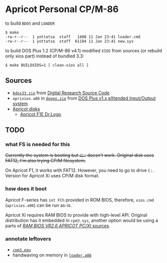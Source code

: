 # Apricot Personal CP/M-86

to build `BDOS` and `LOADER`

    $ make
    -rw-r--r--  1 yottatsa  staff   1408 11 Jan 23:41 loader.cmd
    -rw-r--r--  1 yottatsa  staff  61184 11 Jan 23:41 new.sys

to build DOS Plus 1.2 (CP/M-86 v4.1) modified `XIOS` from sources (or rebuild only xios part) instead of bundled 3.3:

    $ make BUILDXIOS=1 [ clean-xios all ] 

## Sources

* [`bdos33.zip`](http://www.cpm.z80.de/download/bdos33.zip) from [Digital Research Source Code](http://www.cpm.z80.de/source.html)
* `aprixios.a86` in [`dpgen.zip`](http://www.seasip.info/Cpm/software/dpgen.zip) from [DOS Plus v1.x eXtended Input/Output system](http://www.seasip.info/Cpm/dosplus_xios.html)
* [Apricot disks](http://actapricot.org/disks/aprididx.htm)
  - [Apricot F1E Dr.Logo](http://actapricot.org/disks/aprid5ks.htm#apr00301.dsk)

## TODO

### what FS is needed for this 
~~Currently the system is booting but `dir` doesn't work. Original disk uses FAT12, I'm also trying CP/M filesystem.~~

On Apricot F1, it works with FAT12. However, you need to go to drive `C:`.
Version for Apricot Xi uses CP/M disk format.

### how does it boot
Apricot F-series has `int FCh` provided in ROM BIOS, therefore, `xios.cmd` (`aprixios.a86`) can be run as-is.

Apricot Xi requires RAM BIOS to provide with high-level API. Original distribution has it embedded in `cpm3.sys`, another option would be using a parts of [_RAM BIOS VR2.6 APRICOT PC/XI_ sources](http://actapricot.org/disks/aprid5ks.htm#apr00203.dsk).

### annotate leftovers
* [`cpm3.equ`](https://github.com/yottatsa/apricot-cpm86/blob/main/cpm3.equ#L14-L16)
* handwaving on memory in [`loader.a86`](https://github.com/yottatsa/apricot-cpm86/blob/main/loader.a86#L111-L300)
